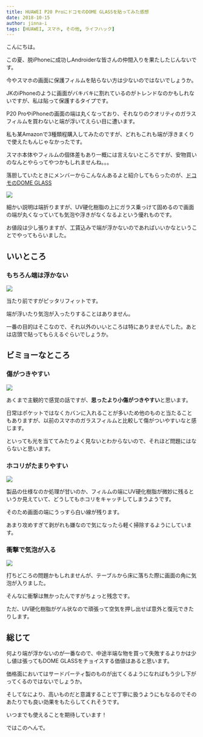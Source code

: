 ```yaml
---
title: HUAWEI P20 ProにドコモのDOME GLASSを貼ってみた感想
date: 2018-10-15
author: jinna-i
tags: [HUAWEI, スマホ, その他, ライフハック]
---
```


こんにちは。

この夏、脱iPhoneに成功しAndroiderな皆さんの仲間入りを果たしたじんないです。

今やスマホの画面に保護フィルムを貼らない方は少ないのではないでしょうか。

JKのiPhoneのように画面がバキバキに割れているのがトレンドなのかもしれないですが、私は貼って保護するタイプです。

P20 ProやiPhoneの画面の端は丸くなっており、それなりのクオリティのガラスフィルムを買わないと端が浮いてえらい目に遭います。

私も某Amazonで3種類程購入してみたのですが、どれもこれも端が浮きまくりで使えたもんじゃなかったです。

スマホ本体やフィルムの個体差もあり一概には言えないところですが、安物買いのなんとやらってやつかもしれませんね。。。

落胆していたときにメンバーからこんなんあるよと紹介してもらったのが、[ドコモのDOME GLASS](https://www.nttdocomo.co.jp/product/docomo_select/domeglass/)

![](images/impression-of-using-dome-glass-for-huawei-p20-pro-1.jpg)

細かい説明は端折りますが、UV硬化樹脂の上にガラス乗っけて固めるので画面の端が丸くなっていても気泡や浮きがなくなるよという優れものです。

お値段は少し張りますが、工賃込みで端が浮かないのであればいいかなということでやってもらいました。

## いいところ
### もちろん端は浮かない

![](images/impression-of-using-dome-glass-for-huawei-p20-pro-2.jpg)

当たり前ですがピッタリフィットです。

端が浮いたり気泡が入ったりすることはありません。

一番の目的はそこなので、それ以外のいいところは特にありませんでした。あとは店頭で貼ってもらえるぐらいでしょうか。

## ビミョーなところ
### 傷がつきやすい

![](images/impression-of-using-dome-glass-for-huawei-p20-pro-3.jpg)

あくまで主観的で感覚の話ですが、**思ったより小傷がつきやすい**と思います。

日常はポケットではなくカバンに入れることが多いため他のものと当たることもありますが、以前のスマホのガラスフィルムと比較して傷がついやすいなと感じます。

といっても光を当ててみたりよく見ないとわからないので、それほど問題にはならないと思います。

### ホコリがたまりやすい

![](images/impression-of-using-dome-glass-for-huawei-p20-pro-4.jpg)

製品の仕様なのか処理が甘いのか、フィルムの端にUV硬化樹脂が微妙に残るというか見えていて、どうしてもホコリをキャッチしてしまうようです。

そのため画面の端にうっすら白い線が残ります。

あまり攻めすぎて剥がれも嫌なので気になったら軽く掃除するようにしています。

### 衝撃で気泡が入る

![](images/impression-of-using-dome-glass-for-huawei-p20-pro-5.jpg)

打ちどころの問題かもしれませんが、テーブルから床に落ちた際に画面の角に気泡が入りました。

そんなに衝撃は無かったんですがちょっと残念です。

ただ、UV硬化樹脂がゲル状なので頑張って空気を押し出せば意外と復元できたりします。

## 総じて

何より端が浮かないのが一番なので、中途半端な物を買って失敗するよりかは少し値は張ってもDOME GLASSをチョイスする価値はあると思います。

価格面においてはサードパーティ製のものが出てくるようになればもう少し下がってくるのではないでしょうか。

そしてなにより、高いものだと意識することで丁寧に扱うようにもなるのでそのあたりでも良い効果をもたらしてくれそうです。

いつまでも使えることを期待しています！

ではこのへんで。
